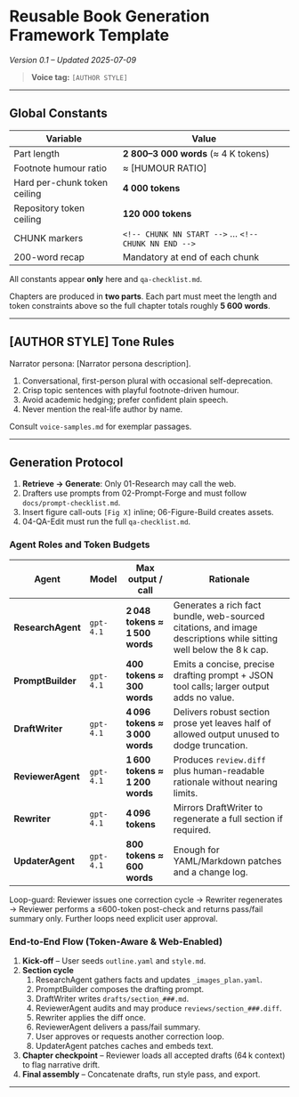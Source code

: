 # Reusable Book Generation Framework Template

*Version 0.1 – Updated 2025-07-09*

> **Voice tag:** `[AUTHOR STYLE]`

---

## Global Constants
| Variable | Value |
|----------|-------|
| Part length | **2 800–3 000 words** (≈ 4 K tokens) |
| Footnote humour ratio | ≈ [HUMOUR RATIO] |
| Hard per-chunk token ceiling | **4 000 tokens** |
| Repository token ceiling | **120 000 tokens** |
| CHUNK markers | `<!-- CHUNK NN START -->` … `<!-- CHUNK NN END -->` |
| 200-word recap | Mandatory at end of each chunk |

All constants appear **only** here and `qa-checklist.md`.

Chapters are produced in **two parts**. Each part must meet the length and token
constraints above so the full chapter totals roughly **5 600 words**.

---

## [AUTHOR STYLE] Tone Rules
Narrator persona: [Narrator persona description].
1. Conversational, first-person plural with occasional self-deprecation.
2. Crisp topic sentences with playful footnote-driven humour.
3. Avoid academic hedging; prefer confident plain speech.
4. Never mention the real-life author by name.

Consult `voice-samples.md` for exemplar passages.

---

## Generation Protocol
1. **Retrieve → Generate**: Only 01-Research may call the web.
2. Drafters use prompts from 02-Prompt-Forge and must follow `docs/prompt-checklist.md`.
3. Insert figure call-outs `[Fig X]` inline; 06-Figure-Build creates assets.
4. 04-QA-Edit must run the full `qa-checklist.md`.

### Agent Roles and Token Budgets

| Agent | Model | **Max output / call** | Rationale |
|-------|-------|-----------------------|-----------|
| **ResearchAgent** | `gpt-4.1` | **2 048 tokens ≈ 1 500 words** | Generates a rich fact bundle, web-sourced citations, and image descriptions while sitting well below the 8 k cap. |
| **PromptBuilder** | `gpt-4.1` | **400 tokens ≈ 300 words** | Emits a concise, precise drafting prompt + JSON tool calls; larger output adds no value. |
| **DraftWriter** | `gpt-4.1` | **4 096 tokens ≈ 3 000 words** | Delivers robust section prose yet leaves half of allowed output unused to dodge truncation. |
| **ReviewerAgent** | `gpt-4.1` | **1 600 tokens ≈ 1 200 words** | Produces `review.diff` plus human-readable rationale without nearing limits. |
| **Rewriter** | `gpt-4.1` | **4 096 tokens** | Mirrors DraftWriter to regenerate a full section if required. |
| **UpdaterAgent** | `gpt-4.1` | **800 tokens ≈ 600 words** | Enough for YAML/Markdown patches and a change log. |

Loop-guard: Reviewer issues one correction cycle → Rewriter regenerates → Reviewer performs a ≤600-token post-check and returns pass/fail summary only. Further loops need explicit user approval.

### End‑to‑End Flow (Token‑Aware & Web‑Enabled)

1. **Kick‑off** – User seeds `outline.yaml` and `style.md`.
2. **Section cycle**
   1. ResearchAgent gathers facts and updates `_images_plan.yaml`.
   2. PromptBuilder composes the drafting prompt.
   3. DraftWriter writes `drafts/section_###.md`.
   4. ReviewerAgent audits and may produce `reviews/section_###.diff`.
   5. Rewriter applies the diff once.
   6. ReviewerAgent delivers a pass/fail summary.
   7. User approves or requests another correction loop.
   8. UpdaterAgent patches caches and embeds text.
3. **Chapter checkpoint** – Reviewer loads all accepted drafts (64 k context) to flag narrative drift.
4. **Final assembly** – Concatenate drafts, run style pass, and export.

---
